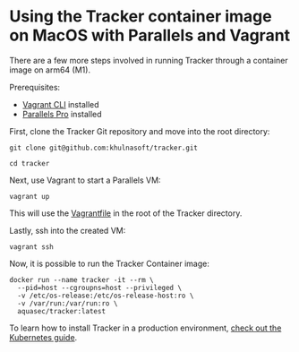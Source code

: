 # Using the Tracker container image on MacOS with Parallels and Vagrant

There are a few more steps involved in running Tracker through a container image on arm64 (M1).

Prerequisites:

* [Vagrant CLI](https://developer.hashicorp.com/vagrant/downloads) installed
* [Parallels Pro](https://www.parallels.com/uk/products/desktop/pro/) installed

First, clone the Tracker Git repository and move into the root directory:

```console
git clone git@github.com:khulnasoft/tracker.git

cd tracker
```

Next, use Vagrant to start a Parallels VM:

```console
vagrant up
```

This will use the [Vagrantfile](https://github.com/khulnasoft/tracker/blob/main/Vagrantfile) in the root of the Tracker directory.

Lastly, ssh into the created VM:

```console
vagrant ssh
```

Now, it is possible to run the Tracker Container image:

```shell
docker run --name tracker -it --rm \
  --pid=host --cgroupns=host --privileged \
  -v /etc/os-release:/etc/os-release-host:ro \
  -v /var/run:/var/run:ro \
  aquasec/tracker:latest
```

To learn how to install Tracker in a production environment, [check out the Kubernetes guide](./kubernetes-quickstart).
